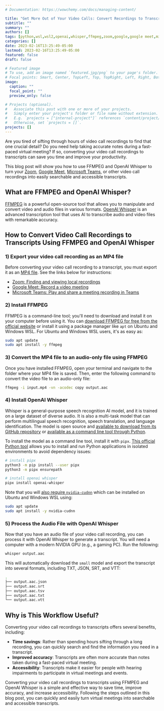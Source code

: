 ```yaml
---
# Documentation: https://wowchemy.com/docs/managing-content/

title: "Get More Out of Your Video Calls: Convert Recordings to Transcripts with FFMPEG and OpenAI Whisper"
subtitle: ""
summary: ""
authors: []
tags: [python,wsl,wsl2,openai,whisper,ffmpeg,zoom,google,google meet,microsoft,microsoft teams,teams,video,audio,call,ai,machine learning,ubuntu]
categories: []
date: 2023-02-16T13:25:49-05:00
lastmod: 2023-02-16T13:25:49-05:00
featured: false
draft: false

# Featured image
# To use, add an image named `featured.jpg/png` to your page's folder.
# Focal points: Smart, Center, TopLeft, Top, TopRight, Left, Right, BottomLeft, Bottom, BottomRight.
image:
  caption: ""
  focal_point: ""
  preview_only: false

# Projects (optional).
#   Associate this post with one or more of your projects.
#   Simply enter your project's folder or file name without extension.
#   E.g. `projects = ["internal-project"]` references `content/project/deep-learning/index.md`.
#   Otherwise, set `projects = []`.
projects: []
---
```


Are you tired of sifting through hours of video call recordings to find that one crucial detail? Do you need help taking accurate notes during a fast-paced virtual meeting? If so, converting your video call recordings to transcripts can save you time and improve your productivity.

This blog post will show you how to use FFMPEG and OpenAI Whisper to turn your [Zoom](https://zoom.us/), [Google Meet](https://meet.google.com/), [Microsoft Teams](https://www.microsoft.com/en-ca/microsoft-teams/download-app), or other video call recordings into easily searchable and accessible transcripts.

## What are FFMPEG and OpenAI Whisper?

[FFMPEG](https://ffmpeg.org/) is a powerful open-source tool that allows you to manipulate and convert video and audio files in various formats. [OpenAI Whisper](https://github.com/openai/whisper) is an advanced transcription tool that uses AI to transcribe audio and video files with remarkable accuracy.

## How to Convert Video Call Recordings to Transcripts Using FFMPEG and OpenAI Whisper

### 1) Export your video call recording as an MP4 file

Before converting your video call recording to a transcript, you must export it as an [MP4 file](https://en.wikipedia.org/wiki/MP4_file_format). See the links below for instructions:

- [Zoom: Finding and viewing local recordings](https://support.zoom.us/hc/en-us/articles/206277393-Finding-and-viewing-local-recordings)
- [Google Meet: Record a video meeting](https://support.google.com/a/users/answer/9846751?hl=en)
- [Microsoft Teams: Play and share a meeting recording in Teams](https://support.microsoft.com/en-us/office/play-and-share-a-meeting-recording-in-teams-7d7e5dc5-9ae4-4b94-8589-27496037e8fa)

### 2) Install FFMPEG

FFMPEG is a command-line tool; you'll need to download and install it on your computer before using it. You can [download FFMPEG for free from the official website](https://ffmpeg.org/) or install it using a package manager like `apt` on Ubuntu and Windows WSL. For Ubuntu and Windows WSL users, it's as easy as:

```bash
sudo apt update
sudo apt install -y ffmpeg
```

### 3) Convert the MP4 file to an audio-only file using FFMPEG

Once you have installed FFMPEG, open your terminal and navigate to the folder where your MP4 file is saved. Then, enter the following command to convert the video file to an audio-only file:

```bash
ffmpeg -i input.mp4 -vn -acodec copy output.aac
```

### 4) Install OpenAI Whisper

Whisper is a general-purpose speech recognition AI model, and it is trained on a large dataset of diverse audio. It is also a multi-task model that can perform multilingual speech recognition, speech translation, and language identification. The model is open source and [available to download from its GitHub repository](https://github.com/openai/whisper) or [available as a command line tool through Python](https://pypi.org/project/openai-whisper/).

To install the model as a command line tool, install it with `pipx`. [This official Python tool](https://pypa.github.io/pipx/) allows you to install and run Python applications in isolated environments to avoid dependency issues:

```bash
# install pipx
python3 -m pip install --user pipx
python3 -m pipx ensurepath

# install openai whisper
pipx install openai-whisper
```

Note that you will [also require `nvidia-cudnn`](https://developer.nvidia.com/cudnn) which can be installed on Ubuntu and Windows WSL using:

```bash
sudo apt update
sudo apt install -y nvidia-cudnn
```

### 5) Process the Audio File with OpenAI Whisper

Now that you have an audio file of your video call recording, you can process it with OpenAI Whisper to generate a transcript. You will need a computer with a modern NVIDIA GPU (e.g., a gaming PC). Run the following:

```bash
whisper output.aac
```

This will automatically download the `small` model and export the transcript into several formats, including TXT, JSON, SRT, and VTT:

```sh
.
├── output.aac.json
├── output.aac.srt
├── output.aac.tsv
├── output.aac.txt
└── output.aac.vtt
```

## Why is This Workflow Useful?

Converting your video call recordings to transcripts offers several benefits, including:

- **Time savings**: Rather than spending hours sifting through a long recording, you can quickly search and find the information you need in a transcript.
- **Improved accuracy**: Transcripts are often more accurate than notes taken during a fast-paced virtual meeting.
- **Accessibility**: Transcripts make it easier for people with hearing impairments to participate in virtual meetings and events.

Converting your video call recordings to transcripts using FFMPEG and OpenAI Whisper is a simple and effective way to save time, improve accuracy, and increase accessibility. Following the steps outlined in this blog post, you can quickly and easily turn virtual meetings into searchable and accessible transcripts.
